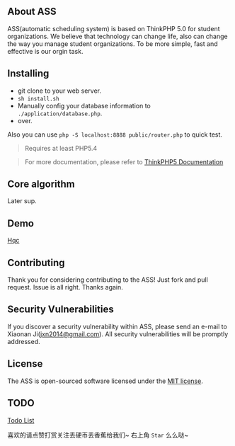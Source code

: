 ## About  ASS

ASS(automatic scheduling system) is based on ThinkPHP 5.0 for student organizations.
We believe that technology can change life, also can change the way you manage student organizations. To be more simple, fast and effective is our orgin task.


## Installing

* git clone to your web server.
* ```sh install.sh```
* Manually config your database information to ```./application/database.php```.
* over.

Also you can use ```php -S localhost:8888 public/router.php``` to quick test.

> Requires at least PHP5.4

> For more documentation, please refer to [ThinkPHP5 Documentation](http://www.kancloud.cn/manual/thinkphp5)

## Core algorithm
Later sup.


## Demo

[Hqc](http://info.hqc203.com)


## Contributing

Thank you for considering contributing to the ASS! Just fork and pull request. Issue is all right. Thanks again.


## Security Vulnerabilities

If you discover a security vulnerability within ASS, please send an e-mail to Xiaonan Ji(jxn2014@gmail.com). All security vulnerabilities will be promptly addressed.


## License

The ASS is open-sourced software licensed under the [MIT license](http://opensource.org/licenses/MIT).

## TODO
[Todo List](https://github.com/itibbers/ass/blob/master/TODO.md)



喜欢的请点赞打赏关注丢硬币丢香蕉给我们~
右上角 ```Star```  么么哒~
